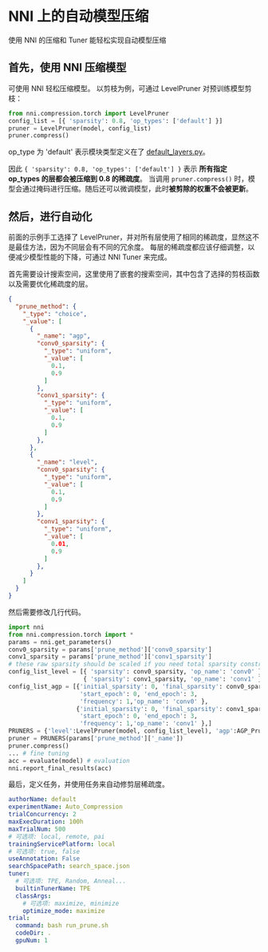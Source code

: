 # NNI 上的自动模型压缩

使用 NNI 的压缩和 Tuner 能轻松实现自动模型压缩

## 首先，使用 NNI 压缩模型

可使用 NNI 轻松压缩模型。 以剪枝为例，可通过 LevelPruner 对预训练模型剪枝：

```python
from nni.compression.torch import LevelPruner
config_list = [{ 'sparsity': 0.8, 'op_types': ['default'] }]
pruner = LevelPruner(model, config_list)
pruner.compress()
```

op_type 为 'default' 表示模块类型定义在了 [default_layers.py](https://github.com/microsoft/nni/blob/master/src/sdk/pynni/nni/compression/torch/default_layers.py)。

因此 `{ 'sparsity': 0.8, 'op_types': ['default'] }` 表示 **所有指定 op_types 的层都会被压缩到 0.8 的稀疏度**。 当调用 `pruner.compress()` 时，模型会通过掩码进行压缩。随后还可以微调模型，此时**被剪除的权重不会被更新**。

## 然后，进行自动化

前面的示例手工选择了 LevelPruner，并对所有层使用了相同的稀疏度，显然这不是最佳方法，因为不同层会有不同的冗余度。 每层的稀疏度都应该仔细调整，以便减少模型性能的下降，可通过 NNI Tuner 来完成。

首先需要设计搜索空间，这里使用了嵌套的搜索空间，其中包含了选择的剪枝函数以及需要优化稀疏度的层。

```json
{
  "prune_method": {
    "_type": "choice",
    "_value": [
      {
        "_name": "agp",
        "conv0_sparsity": {
          "_type": "uniform",
          "_value": [
            0.1,
            0.9
          ]
        },
        "conv1_sparsity": {
          "_type": "uniform",
          "_value": [
            0.1,
            0.9
          ]
        },
      },
      {
        "_name": "level",
        "conv0_sparsity": {
          "_type": "uniform",
          "_value": [
            0.1,
            0.9
          ]
        },
        "conv1_sparsity": {
          "_type": "uniform",
          "_value": [
            0.01,
            0.9
          ]
        },
      }
    ]
  }
}
```

然后需要修改几行代码。

```python
import nni
from nni.compression.torch import *
params = nni.get_parameters()
conv0_sparsity = params['prune_method']['conv0_sparsity']
conv1_sparsity = params['prune_method']['conv1_sparsity']
# these raw sparsity should be scaled if you need total sparsity constrained
config_list_level = [{ 'sparsity': conv0_sparsity, 'op_name': 'conv0' },
                     { 'sparsity': conv1_sparsity, 'op_name': 'conv1' }]
config_list_agp = [{'initial_sparsity': 0, 'final_sparsity': conv0_sparsity,
                    'start_epoch': 0, 'end_epoch': 3,
                    'frequency': 1,'op_name': 'conv0' },
                   {'initial_sparsity': 0, 'final_sparsity': conv1_sparsity,
                    'start_epoch': 0, 'end_epoch': 3,
                    'frequency': 1,'op_name': 'conv1' },]
PRUNERS = {'level':LevelPruner(model, config_list_level), 'agp':AGP_Pruner(model, config_list_agp)}
pruner = PRUNERS(params['prune_method']['_name'])
pruner.compress()
... # fine tuning
acc = evaluate(model) # evaluation
nni.report_final_results(acc)
```

最后，定义任务，并使用任务来自动修剪层稀疏度。

```yaml
authorName: default
experimentName: Auto_Compression
trialConcurrency: 2
maxExecDuration: 100h
maxTrialNum: 500
# 可选项: local, remote, pai
trainingServicePlatform: local
# 可选项: true, false
useAnnotation: False
searchSpacePath: search_space.json
tuner:
  # 可选项: TPE, Random, Anneal...
  builtinTunerName: TPE
  classArgs:
    # 可选项: maximize, minimize
    optimize_mode: maximize
trial:
  command: bash run_prune.sh
  codeDir: .
  gpuNum: 1

```

